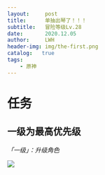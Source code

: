 ```yaml
---
layout:     post
title:      单抽出琴了！！！
subtitle:   冒险等级Lv.28
date:       2020.12.05
author:     LWH
header-img: img/the-first.png
catalog:   true
tags:
    - 原神
---
```

# 任务
## 一级为最高优先级
*「一级」：升级角色*

![](./英雄技能.png)
